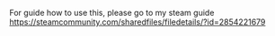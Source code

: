 For guide how to use this, please go to my steam guide https://steamcommunity.com/sharedfiles/filedetails/?id=2854221679

